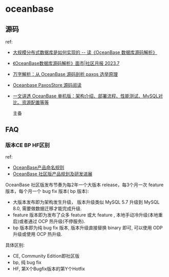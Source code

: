 # oceanbase

## 源码
ref:
- [大规模分布式数据库是如何实现的 -- 读《OceanBase 数据库源码解析》](https://zhuanlan.zhihu.com/p/655202941)
- [《OceanBase数据库源码解析》面市|社区月报 2023.7](https://open.oceanbase.com/blog/5071467520)
- [万字解析：从 OceanBase 源码剖析 paxos 选举原理](https://zhuanlan.zhihu.com/p/630468476)
- [Oceanbase PaxosStore 源码阅读](https://zhuanlan.zhihu.com/p/395197545)
- [一文讲透 OceanBase 单机版：架构介绍、部署流程、性能测试、MySQL对比、资源配置等等](https://open.oceanbase.com/blog/11260892737)

    主备

## FAQ
### 版本CE BP HF区别
ref:
- [OceanBase产品命名规则](https://www.modb.pro/db/1697053342350528512)
- [OceanBase 社区版产品规划及研发进展](https://www.modb.pro/db/1691809021846179840)

OceanBase 社区版发布节奏为每2年一个大版本 release，每3个月一次 feature 版本，每个月一个 bug fix 版本( bp 版本):
- 大版本发布即为架构发生升级， 版本升级类似 MySQL 5.7 升级到 MySQL 8.0, 需要做数据迁移才能完成升级.
- feature 版本即为发布了众多 feature 或大 feature , 本地手动冷升级(本地重启)或者通过 OCP 热升级(不停服务).
- bp 版本即为纯 bug fix 版本, 版本升级直接替换 binary 即可, 可以使用 ODP 升级或使用 OCP 热升级.

具体区别:
- CE, Community Edition即社区版
- bp, 纯 bug fix
- HF, 第X个Bugfix版本的第Y个Hotfix